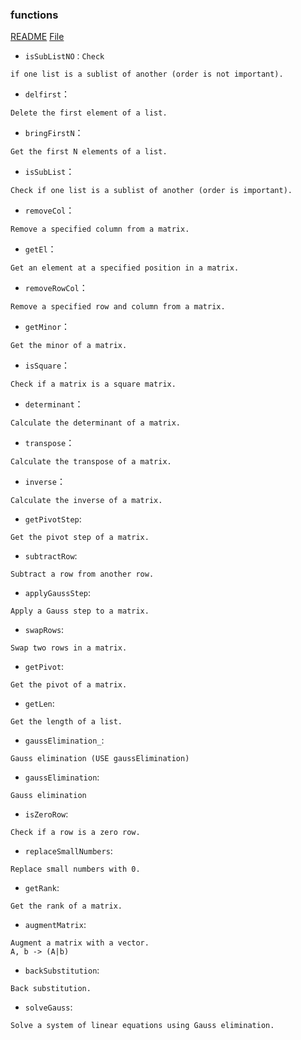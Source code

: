 ### functions
[README](../../../README.MD) [File](ex2.hs)


- `isSubListNO：Check` 
```
if one list is a sublist of another (order is not important).
```
- `delfirst`：
```
Delete the first element of a list.
```
- `bringFirstN`：
```
Get the first N elements of a list.
```
- `isSubList`：
```
Check if one list is a sublist of another (order is important).
```
- `removeCol`：
``` 
Remove a specified column from a matrix.
```
- `getEl`：
``` 
Get an element at a specified position in a matrix.
```
- `removeRowCol`：
``` 
Remove a specified row and column from a matrix.
```
- `getMinor`：
``` 
Get the minor of a matrix.
```
- `isSquare`：
``` 
Check if a matrix is a square matrix.
```
- `determinant`：
``` 
Calculate the determinant of a matrix.
```
- `transpose`：
``` 
Calculate the transpose of a matrix.
```
- `inverse`：
``` 
Calculate the inverse of a matrix.
```
- `getPivotStep`:
```
Get the pivot step of a matrix.
```
- `subtractRow`:
```
Subtract a row from another row.
```
- `applyGaussStep`:
```
Apply a Gauss step to a matrix.
```
- `swapRows`:
```
Swap two rows in a matrix.
```
- `getPivot`:
```
Get the pivot of a matrix.
```
- `getLen`:
```
Get the length of a list.
```
- ```gaussElimination_```:
```
Gauss elimination (USE gaussElimination)
```
- `gaussElimination`:
```
Gauss elimination
```
- `isZeroRow`:
```
Check if a row is a zero row.
```
- `replaceSmallNumbers`:
```
Replace small numbers with 0.
```
- `getRank`:
```
Get the rank of a matrix.
```
- `augmentMatrix`:
```
Augment a matrix with a vector.
A, b -> (A|b)
```
- `backSubstitution`:
```
Back substitution.
```
- `solveGauss`:
```
Solve a system of linear equations using Gauss elimination.
```
